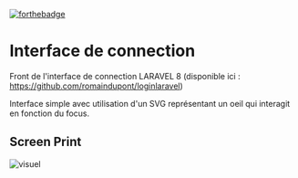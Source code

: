 [![forthebadge](https://forthebadge.com/images/badges/built-by-developers.svg)](https://forthebadge.com)

# Interface de connection
Front de l'interface de connection LARAVEL 8 (disponible ici : https://github.com/romaindupont/loginlaravel)

Interface simple avec utilisation d'un SVG représentant un oeil qui interagit en fonction du focus.

## Screen Print
![visuel](https://github.com/romaindupont/loginReactDesign/blob/main/src/assets/img/Capture.PNG?raw=true)




